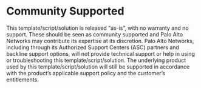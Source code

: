 # Community Supported

This template/script/solution is released “as-is”, with no warranty and no support. These should be seen as community
supported and Palo Alto Networks may contribute its expertise at its discretion. Palo Alto Networks, including through
its Authorized Support Centers (ASC) partners and backline support options, will not provide technical support or help
in using or troubleshooting this template/script/solution. The underlying product used by this template/script/solution
will still be supported in accordance with the product’s applicable support policy and the customer’s entitlements.